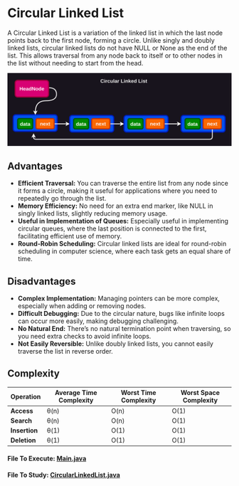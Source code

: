 # Circular Linked List
A Circular Linked List is a variation of the linked list in which the last node points back to the first node, forming a circle. Unlike singly and doubly linked lists, circular linked lists do not have NULL or None as the end of the list. This allows traversal from any node back to itself or to other nodes in the list without needing to start from the head.

![image](https://raw.githubusercontent.com/BALAJI-PRO-001/data-structure-in-java/main/images/cll.png)

## Advantages
- **Efficient Traversal:** You can traverse the entire list from any node since it forms a circle, making it useful for applications where you need to repeatedly go through the list.
- **Memory Efficiency:** No need for an extra end marker, like NULL in singly linked lists, slightly reducing memory usage.
- **Useful in Implementation of Queues:** Especially useful in implementing circular queues, where the last position is connected to the first, facilitating efficient use of memory.
- **Round-Robin Scheduling:** Circular linked lists are ideal for round-robin scheduling in computer science, where each task gets an equal share of time.

## Disadvantages
- **Complex Implementation:** Managing pointers can be more complex, especially when adding or removing nodes.
- **Difficult Debugging:** Due to the circular nature, bugs like infinite loops can occur more easily, making debugging challenging.
- **No Natural End:** There’s no natural termination point when traversing, so you need extra checks to avoid infinite loops.
- **Not Easily Reversible:** Unlike doubly linked lists, you cannot easily traverse the list in reverse order.

## Complexity

| **Operation** | **Average Time Complexity** | **Worst Time Complexity** | **Worst Space Complexity** |
|---------------|-----------------------------|---------------------------|----------------------------|
| **Access**    | θ(n)                         | O(n)                       | O(1)                        |
| **Search**    | θ(n)                         | O(n)                       | O(1)                        |
| **Insertion** | θ(1)                         | O(1)                       | O(1)                        |
| **Deletion**  | θ(1)                         | O(1)                       | O(1)                        |

#### File To Execute: [Main.java](https://github.com/BALAJI-PRO-001/data-structure-in-java/blob/main/linkedList/circularLinkedList/Main.java)
#### File To Study: [CircularLinkedList.java](https://github.com/BALAJI-PRO-001/data-structure-in-java/blob/main/linkedList/circularLinkedList/CircularLinkedList.java)